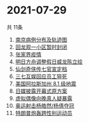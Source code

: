 # 2021-07-29
  共 11条

  <!-- BEGIN -->
  <!-- 最后更新时间:Thu Jul 29 2021 07:09:14 GMT+0000 (Coordinated Universal Time) -->
  1. [南京病例分布及轨迹图](https://www.zhihu.com/search?q=南京疫情)
1. [回龙观一小区暂时封闭](https://www.zhihu.com/search?q=北京疫情)
1. [张家界疫情](https://www.zhihu.com/search?q=张家界)
1. [明日方舟调整假日威龙陈立绘](https://www.zhihu.com/search?q=明日方舟)
1. [仙剑奇侠传七官宣定档](https://www.zhihu.com/search?q=仙剑奇侠传七)
1. [三七互娱回应员工猝死](https://www.zhihu.com/search?q=三七互娱)
1. [美国阿拉斯加州 8.1 级地震](https://www.zhihu.com/search?q=美国地震)
1. [日媒披露开幕式原方案](https://www.zhihu.com/search?q=奥运会开幕式)
1. [虚拟偶像向晚真人疑暴露](https://www.zhihu.com/search?q=A-Soul)
1. [奥运射击杨皓然/杨倩夺冠](https://www.zhihu.com/search?q=混合团体10米气步枪)
1. [特朗普炮轰跨性别运动员](https://www.zhihu.com/search?q=跨性别运动员)
  <!-- END -->
  